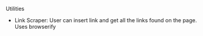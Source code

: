 Utilities

- Link Scraper: User can insert link and get all the links found on the page. Uses browserify